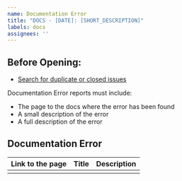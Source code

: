 ```yaml
---
name: Documentation Error
title: "DOCS - [DATE]: [SHORT_DESCRIPTION]"
labels: docs
assignees: ''
---
```


## Before Opening:

- [Search for duplicate or closed issues](https://github.com/fcarrascosa/StreamlabsChatbotFaceitIntegration/issues?q=is%3Aissue+label%3A%22docs%22)

Documentation Error reports must include:

- The page to the docs where the error has been found
- A small description of the error
- A full description of the error

## Documentation Error

| Link to the page | Title | Description |
|------------------|-------|-------------|
|                  |       |             |
